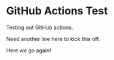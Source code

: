 # GitHub Actions Test

Testing out GitHub actions.

Need another line here to kick this off.

Here we go again!
